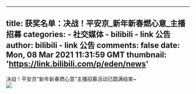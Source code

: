 
---
title: 获奖名单：决战！平安京_新年新春燃心意_主播招募
categories: 
    - 社交媒体
    - bilibili - link 公告
author: bilibili - link 公告
comments: false
date: Mon, 08 Mar 2021 11:31:59 GMT
thumbnail: 'https://link.bilibili.com/p/eden/news'
---

<div>   
决战！平安京“新年新春燃心意”主播招募活动已圆满结束~<br><img src="https://link.bilibili.com/p/eden/news" referrerpolicy="no-referrer">  
</div>
            